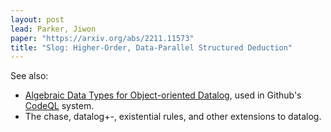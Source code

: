 ```yaml
---
layout: post
lead: Parker, Jiwon
paper: "https://arxiv.org/abs/2211.11573"
title: "Slog: Higher-Order, Data-Parallel Structured Deduction"
---
```


See also:
- [Algebraic Data Types for Object-oriented Datalog](https://codeql.github.com/publications/algebraic-data-types.pdf), used in Github's [CodeQL](https://codeql.github.com/) system.
- The chase, datalog+-, existential rules, and other extensions to datalog.
